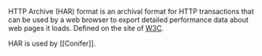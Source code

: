 HTTP Archive (HAR) format is an archival format for HTTP transactions that can be used by a web browser to export detailed performance data about web pages it loads. Defined on the site of [W3C](https://w3c.github.io/web-performance/specs/HAR/Overview.html).

HAR is used by [[Conifer]].